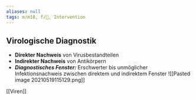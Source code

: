 ```yaml
---
aliases: null
tags: m/m18, f/🦠, Intervention
---
```

## Virologische Diagnostik
- **Direkter Nachweis** von Virusbestandteilen
- **Indirekter Nachweis** von Antikörpern
- ***Diagnostisches Fenster:*** Erschwerter bis unmöglicher Infektionsnachweis zwischen direktem und indirektem Fenster
![[Pasted image 20210519115129.png]]




[[Viren]]